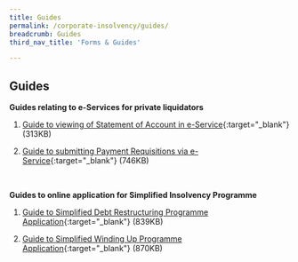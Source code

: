 ```yaml
---
title: Guides
permalink: /corporate-insolvency/guides/
breadcrumb: Guides
third_nav_title: 'Forms & Guides'

---
```



Guides
---

**Guides relating to e-Services for private liquidators**<br>

1. [Guide to viewing of Statement of Account in e-Service](/files/Guide%20to%20Statement%20of%20Accounts%20eService.pdf){:target="_blank"} (313KB)<br>

2. [Guide to submitting Payment Requisitions via e-Service](/files/Guide%20to%20Payment%20Requsition%20eService.pdf){:target="_blank"} (746KB)<br>
<br>


**Guides to online application for Simplified Insolvency Programme**<br>

1. [Guide to Simplified Debt Restructuring Programme Application](/files/Guide%20to%20SDRP%20Appln.pdf){:target="_blank"} (839KB)<br>

2. [Guide to Simplified Winding Up Programme Application](/files/Guide%20to%20SWUP%20Appln.pdf){:target="_blank"} (870KB)<br>
